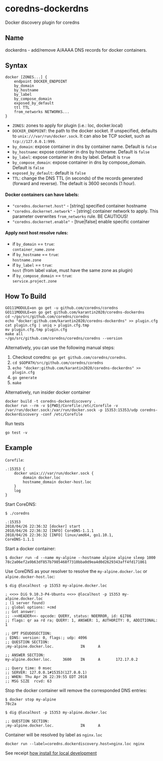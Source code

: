coredns-dockerdns
===================================

Docker discovery plugin for coredns

Name
----

dockerdns - add/remove A/AAAA DNS records for docker containers.

Syntax
------

    docker [ZONES...] {
        endpoint DOCKER_ENDPOINT
        by_domain
        by_hostname
        by_label
        by_compose_domain
        exposed_by_default
        ttl TTL
        from_networks NETWORKS...
    }

* `ZONES`: zones to apply for plugin (i.e.: loc, docker.local)
* `DOCKER_ENDPOINT`: the path to the docker socket. If unspecified, defaults to `unix:///var/run/docker.sock`. It can also be TCP socket, such as `tcp://127.0.0.1:999`.
* `by_domain`: expose container in dns by container name. Default is `false`
* `by_hostname`: expose container in dns by hostname. Default is `false`
* `by_label`: expose container in dns by label. Default is `true`
* `by_compose_domain`: expose container in dns by compose_domain. Default is `false`
* `exposed_by_default`: default is `false`
* `TTL`: change the DNS TTL (in seconds) of the records generated (forward and reverse). The default is 3600 seconds (1 hour).

#### Docker containers can have labels:
* `"coredns.dockernet.host"` - [string] specified container hostname 
* `"coredns.dockernet.network"` - [string] container network to apply. This parameter overwrites `from_networks` rule. BE CAUTIOUS!
* `"coredns.dockernet.enable"` - [true|false] enable specific container

#### Apply next host resolve rules:
* if `by_domain` == `true`:  
    `container_name.zone`
* if `by_hostname` == `true`:  
    `hostname.zone`
* if `by_label` == `true`:  
    `host` (from label value, must have the same zone as plugin)
* if `by_compose_domain` == `true`:  
    `service.project.zone`


How To Build
------------

    GO111MODULE=on go get -u github.com/coredns/coredns
    GO111MODULE=on go get github.com/karantin2020/coredns-dockerdns
    cd ~/go/src/github.com/coredns/coredns
    echo "docker:github.com/karantin2020/coredns-dockerdns" >> plugin.cfg
    cat plugin.cfg | uniq > plugin.cfg.tmp
    mv plugin.cfg.tmp plugin.cfg
    make all
    ~/go/src/github.com/coredns/coredns/coredns --version

Alternatively, you can use the following manual steps:

1. Checkout coredns:  `go get github.com/coredns/coredns`.
2. `cd $GOPATH/src/github.com/coredns/coredns`
3. `echo "docker:github.com/karantin2020/coredns-dockerdns" >> plugin.cfg`
4. `go generate`
5. `make`

Alternatively, run insider docker container

    docker build -t coredns-dockerdiscovery .
    docker run --rm -v ${PWD}/Corefile:/etc/Corefile -v /var/run/docker.sock:/var/run/docker.sock -p 15353:15353/udp coredns-dockerdiscovery -conf /etc/Corefile

Run tests

    go test -v

Example
-------

`Corefile`:

    .:15353 {
        docker unix:///var/run/docker.sock {
            domain docker.loc
            hostname_domain docker-host.loc
        }
        log
    }

Start CoreDNS:

    $ ./coredns

    .:15353
    2018/04/26 22:36:32 [docker] start
    2018/04/26 22:36:32 [INFO] CoreDNS-1.1.1
    2018/04/26 22:36:32 [INFO] linux/amd64, go1.10.1,
    CoreDNS-1.1.1

Start a docker container:

    $ docker run -d --name my-alpine --hostname alpine alpine sleep 1000
    78c2a06ef2a9b63df857b7985468f7310bba0d9ea4d0d2629343aff4fd171861

Use CoreDNS as your resolver to resolve the `my-alpine.docker.loc` or `alpine.docker-host.loc`:

    $ dig @localhost -p 15353 my-alpine.docker.loc

    ; <<>> DiG 9.10.3-P4-Ubuntu <<>> @localhost -p 15353 my-alpine.docker.loc
    ; (1 server found)
    ;; global options: +cmd
    ;; Got answer:
    ;; ->>HEADER<<- opcode: QUERY, status: NOERROR, id: 61786
    ;; flags: qr aa rd ra; QUERY: 1, ANSWER: 1, AUTHORITY: 0, ADDITIONAL: 1

    ;; OPT PSEUDOSECTION:
    ; EDNS: version: 0, flags:; udp: 4096
    ;; QUESTION SECTION:
    ;my-alpine.docker.loc.            IN      A

    ;; ANSWER SECTION:
    my-alpine.docker.loc.     3600    IN      A       172.17.0.2

    ;; Query time: 0 msec
    ;; SERVER: 127.0.0.1#15353(127.0.0.1)
    ;; WHEN: Thu Apr 26 22:39:55 EDT 2018
    ;; MSG SIZE  rcvd: 63

Stop the docker container will remove the corresponded DNS entries:

    $ docker stop my-alpine
    78c2a

    $ dig @localhost -p 15353 my-alpine.docker.loc

    ;; QUESTION SECTION:
    ;my-alpine.docker.loc.            IN      A

Container will be resolved by label as ```nginx.loc```

    docker run --label=coredns.dockerdiscovery.host=nginx.loc nginx


 See receipt [how install for local development](setup.md)
